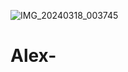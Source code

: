 ![IMG_20240318_003745](https://github.com/Flacoalex/Alex-/assets/163939607/3dfbc80a-422a-4596-8b7f-96ae466bca99)
# Alex-
